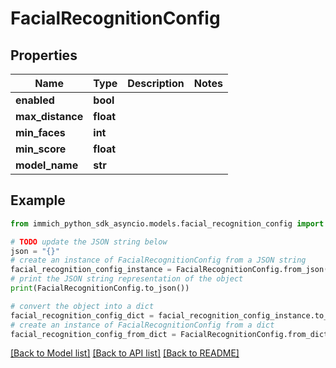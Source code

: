 # FacialRecognitionConfig


## Properties

Name | Type | Description | Notes
------------ | ------------- | ------------- | -------------
**enabled** | **bool** |  | 
**max_distance** | **float** |  | 
**min_faces** | **int** |  | 
**min_score** | **float** |  | 
**model_name** | **str** |  | 

## Example

```python
from immich_python_sdk_asyncio.models.facial_recognition_config import FacialRecognitionConfig

# TODO update the JSON string below
json = "{}"
# create an instance of FacialRecognitionConfig from a JSON string
facial_recognition_config_instance = FacialRecognitionConfig.from_json(json)
# print the JSON string representation of the object
print(FacialRecognitionConfig.to_json())

# convert the object into a dict
facial_recognition_config_dict = facial_recognition_config_instance.to_dict()
# create an instance of FacialRecognitionConfig from a dict
facial_recognition_config_from_dict = FacialRecognitionConfig.from_dict(facial_recognition_config_dict)
```
[[Back to Model list]](../README.md#documentation-for-models) [[Back to API list]](../README.md#documentation-for-api-endpoints) [[Back to README]](../README.md)


